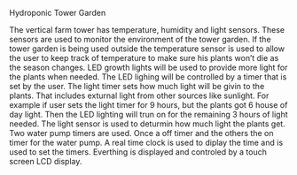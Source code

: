 
Hydroponic Tower Garden

The vertical farm tower has temperature, humidity and light sensors. These sensors are used to monitor the environment of the tower garden. If the tower garden is being used outside the temperature sensor is used to allow the user to keep track of temperature to make sure his plants won’t die as the season changes. LED growth lights will be used to provide more light for the plants when needed. The LED lighing will be controlled by a timer that is set by the user.
The light timer sets how much light will be givin to the plants. That includes exturnal light from other sources like sunlight. For example if user sets the light timer for 9 hours, but the plants got 6 house of day light. Then the LED lighting will trun on for the remaining 3 hours of light needed. The light sensor is used to deturmin how much light the plants get. Two water pump timers are used. Once a off timer and the others the on timer for the water pump.
A real time clock is used to diplay the time and is used to set the timers.
Everthing is displayed and controled by a touch screen LCD display.
